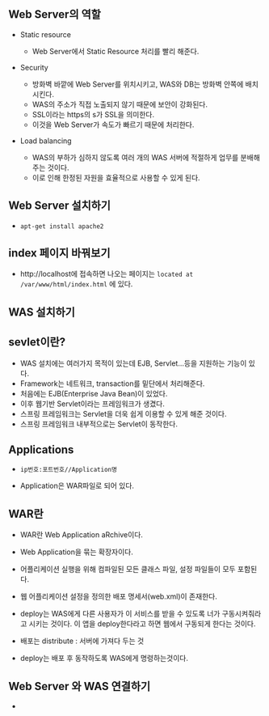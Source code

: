 ## Web Server의 역할
- Static resource
  - Web Server에서 Static Resource 처리를 빨리 해준다.

- Security
  - 방화벽 바깥에 Web Server를 위치시키고, WAS와 DB는 방화벽 안쪽에 배치시킨다. 
  - WAS의 주소가 직접 노출되지 않기 때문에 보안이 강화된다. 
  - SSL이라는 https의 s가 SSL을 의미한다. 
  - 이것을 Web Server가 속도가 빠르기 때문에 처리한다. 

- Load balancing
  - WAS의 부하가 심하지 않도록 여러 개의 WAS 서버에 적절하게 업무를 분배해 주는 것이다.
  - 이로 인해 한정된 자원을 효율적으로 사용할 수 있게 된다. 


## Web Server 설치하기

- `apt-get install apache2`


## index 페이지 바꿔보기
- http://localhost에 접속하면 나오는 페이지는 `located at /var/www/html/index.html` 에 있다.



## WAS 설치하기

## sevlet이란?
- WAS 설치에는 여러가지 목적이 있는데 EJB, Servlet...등을 지원하는 기능이 있다.
- Framework는 네트워크, transaction를 밑단에서 처리해준다.
- 처음에는 EJB(Enterprise Java Bean)이 있었다.
- 이후 웹기반 Servlet이라는 프레임워크가 생겼다. 
- 스프링 프레임워크는 Servlet을 더욱 쉽게 이용할 수 있게 해준 것이다. 
- 스프링 프레임워크 내부적으로는 Servlet이 동작한다.

## Applications
- `ip번호:포트번호//Application명`

- Application은 WAR파일로 되어 있다. 

## WAR란

- WAR란 Web Application aRchive이다. 

- Web Application을 묶는 확장자이다. 

- 어플리케이션 실행을 위해 컴파일된 모든 클래스 파일, 설정 파일들이 모두 포함된다.

- 웹 어플리케이션 설정을 정의한 배포 명세서(web.xml)이 존재한다. 

- deploy는 WAS에게 다른 사용자가 이 서비스를 받을 수 있도록 너가 구동시켜줘라고 시키는 것이다. 이 앱을 deploy한다라고 하면 웹에서 구동되게 한다는 것이다. 

- 배포는 distribute : 서버에 가져다 두는 것

- deploy는 배포 후 동작하도록 WAS에게 명령하는것이다.

## Web Server 와 WAS 연결하기
- 
